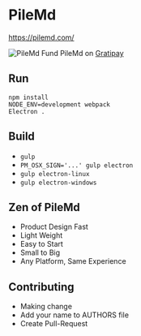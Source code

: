 # PileMd

https://pilemd.com/

![PileMd](https://pilemd.com/images/top1.png)
Fund PileMd on [Gratipay](https://gratipay.com/pilemd/)

## Run

```
npm install
NODE_ENV=development webpack
Electron .
```

## Build

* `gulp`
* `PM_OSX_SIGN='...' gulp electron`
* `gulp electron-linux`
* `gulp electron-windows`

## Zen of PileMd

* Product Design Fast
* Light Weight
* Easy to Start
* Small to Big
* Any Platform, Same Experience

## Contributing

* Making change
* Add your name to AUTHORS file
* Create Pull-Request
